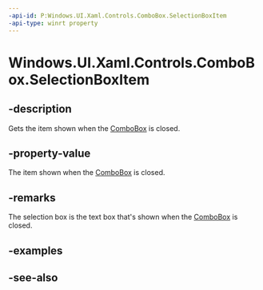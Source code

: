 ```yaml
---
-api-id: P:Windows.UI.Xaml.Controls.ComboBox.SelectionBoxItem
-api-type: winrt property
---
```


<!-- Property syntax
public object SelectionBoxItem { get; }
-->

# Windows.UI.Xaml.Controls.ComboBox.SelectionBoxItem

## -description
Gets the item shown when the [ComboBox](combobox.md) is closed.



## -property-value
The item shown when the [ComboBox](combobox.md) is closed.

## -remarks
The selection box is the text box that's shown when the [ComboBox](combobox.md) is closed.

## -examples

## -see-also
